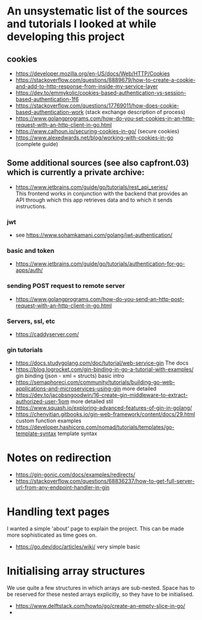 # An unsystematic list of the sources and tutorials I looked at while developing this project

## cookies
* https://developer.mozilla.org/en-US/docs/Web/HTTP/Cookies  
* https://stackoverflow.com/questions/8889679/how-to-create-a-cookie-and-add-to-http-response-from-inside-my-service-layer  
* https://dev.to/emmykolic/cookies-based-authentication-vs-session-based-authentication-1f6  
* https://stackoverflow.com/questions/17769011/how-does-cookie-based-authentication-work (stack exchange description of  process)
* https://www.golangprograms.com/how-do-you-set-cookies-in-an-http-request-with-an-http-client-in-go.html  
* https://www.calhoun.io/securing-cookies-in-go/  (secure cookies)
* https://www.alexedwards.net/blog/working-with-cookies-in-go  (complete guide)

## Some additional sources (see also capfront.03) which is currently a private archive:  
* https://www.jetbrains.com/guide/go/tutorials/rest_api_series/  
This frontend works in conjunction with the backend that provides an API through which this app retrieves data and to which it sends instructions.  

### jwt
* see https://www.sohamkamani.com/golang/jwt-authentication/  

### basic and token
* https://www.jetbrains.com/guide/go/tutorials/authentication-for-go-apps/auth/  

### sending POST request to remote server
* https://www.golangprograms.com/how-do-you-send-an-http-post-request-with-an-http-client-in-go.html  

### Servers, ssl, etc
* https://caddyserver.com/

### gin tutorials
* https://docs.studygolang.com/doc/tutorial/web-service-gin The docs
* https://blog.logrocket.com/gin-binding-in-go-a-tutorial-with-examples/ gin binding (json - xml = structs) basic intro
* https://semaphoreci.com/community/tutorials/building-go-web-applications-and-microservices-using-gin  more detailed  
* https://dev.to/jacobsngoodwin/16-create-gin-middleware-to-extract-authorized-user-1jom more detailed stil
* https://www.squash.io/exploring-advanced-features-of-gin-in-golang/  
* https://chenyitian.gitbooks.io/gin-web-framework/content/docs/29.html custom function examples  
* https://developer.hashicorp.com/nomad/tutorials/templates/go-template-syntax  template syntax


# Notes on redirection

* https://gin-gonic.com/docs/examples/redirects/  
* https://stackoverflow.com/questions/68836237/how-to-get-full-server-url-from-any-endpoint-handler-in-gin  

# Handling text pages
I wanted a simple 'about' page to explain the project. This can be made more sophisticated as time goes on.

* https://go.dev/doc/articles/wiki/ very simple basic

# Initialising array structures
We use quite a few structures in which arrays are sub-nested. Space has to be reserved for these nested arrays explicitly, so they have to be initialised.  

* https://www.delftstack.com/howto/go/create-an-empty-slice-in-go/  
* 